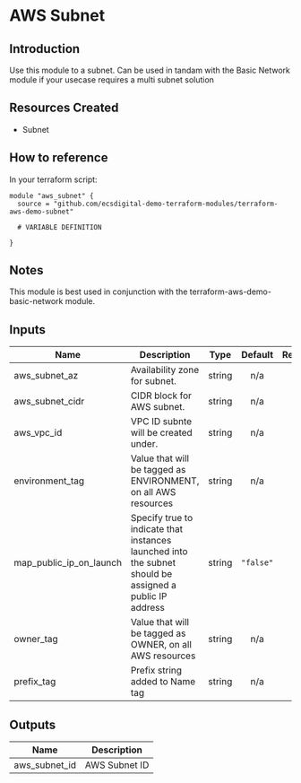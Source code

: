 # AWS Subnet

## Introduction

Use this module to a subnet. Can be used in tandam with the Basic Network module if your usecase requires a multi subnet solution 

## Resources Created

* Subnet

## How to reference

In your terraform script:

```
module "aws_subnet" {
  source = "github.com/ecsdigital-demo-terraform-modules/terraform-aws-demo-subnet"

  # VARIABLE DEFINITION

}
```


## Notes

This module is best used in conjunction with the terraform-aws-demo-basic-network module.

## Inputs

| Name | Description | Type | Default | Required |
|------|-------------|:----:|:-----:|:-----:|
| aws\_subnet\_az | Availability zone for subnet. | string | n/a | yes |
| aws\_subnet\_cidr | CIDR block for AWS subnet. | string | n/a | yes |
| aws\_vpc\_id | VPC ID  subnte will be created under. | string | n/a | yes |
| environment\_tag | Value that will be tagged as ENVIRONMENT, on all AWS resources | string | n/a | yes |
| map\_public\_ip\_on\_launch | Specify true to indicate that instances launched into the subnet should be assigned a public IP address | string | `"false"` | no |
| owner\_tag | Value that will be tagged as OWNER, on all AWS resources | string | n/a | yes |
| prefix\_tag | Prefix string added to Name tag | string | n/a | yes |

## Outputs

| Name | Description |
|------|-------------|
| aws\_subnet\_id | AWS Subnet ID |